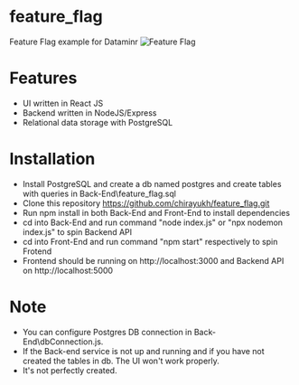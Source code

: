 # feature_flag
Feature Flag example for Dataminr
![Feature Flag](https://user-images.githubusercontent.com/48253088/153437745-88245350-6b4c-47e1-bc47-cc18abf3d054.PNG)

# Features
- UI written in React JS
- Backend written in NodeJS/Express
- Relational data storage with PostgreSQL

# Installation
- Install PostgreSQL and create a db named postgres and create tables with queries in Back-End\feature_flag.sql
- Clone this repository https://github.com/chirayukh/feature_flag.git
- Run npm install in both Back-End and Front-End to install dependencies
- cd into Back-End and run command "node index.js" or "npx nodemon index.js" to spin Backend API
- cd into Front-End and run command "npm start" respectively to spin Frotend
- Frontend should be running on http://localhost:3000 and Backend API on http://localhost:5000

# Note
- You can configure Postgres DB connection in Back-End\dbConnection.js.
- If the Back-end service is not up and running and if you have not created the tables in db. The UI won't work properly.
- It's not perfectly created.
